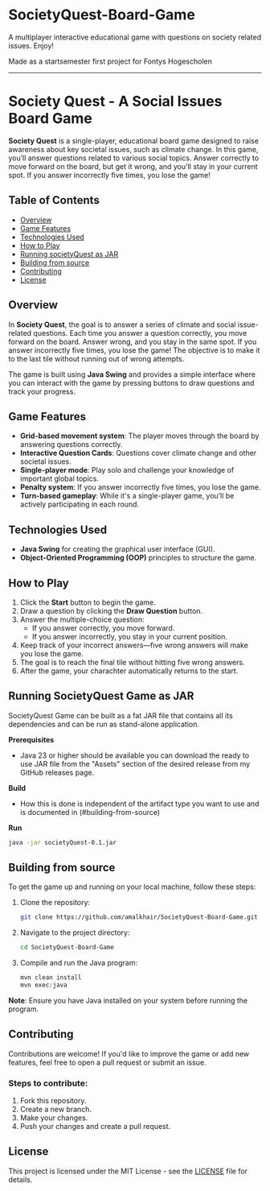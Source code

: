 # SocietyQuest-Board-Game

A multiplayer interactive educational game with questions on society related issues. Enjoy!

Made as a startsemester first project for Fontys Hogescholen

---

# Society Quest - A Social Issues Board Game

**Society Quest** is a single-player, educational board game designed to raise awareness about key societal issues, such as climate change. In this game, you’ll answer questions related to various social topics. Answer correctly to move forward on the board, but get it wrong, and you'll stay in your current spot. If you answer incorrectly five times, you lose the game!

## Table of Contents
- [Overview](#overview)
- [Game Features](#game-features)
- [Technologies Used](#technologies-used)
- [How to Play](#how-to-play)
- [Running societyQuest as JAR](#running-societyquest-game-as-jar)
- [Building from source](#building-from-source)
- [Contributing](#contributing)
- [License](#license)

## Overview
In **Society Quest**, the goal is to answer a series of climate and social issue-related questions. Each time you answer a question correctly, you move forward on the board. Answer wrong, and you stay in the same spot. If you answer incorrectly five times, you lose the game! The objective is to make it to the last tile without running out of wrong attempts.

The game is built using **Java Swing** and provides a simple interface where you can interact with the game by pressing buttons to draw questions and track your progress.

## Game Features
- **Grid-based movement system**: The player moves through the board by answering questions correctly.
- **Interactive Question Cards**: Questions cover climate change and other societal issues.
- **Single-player mode**: Play solo and challenge your knowledge of important global topics.
- **Penalty system**: If you answer incorrectly five times, you lose the game.
- **Turn-based gameplay**: While it's a single-player game, you’ll be actively participating in each round.

## Technologies Used
- **Java Swing** for creating the graphical user interface (GUI).
- **Object-Oriented Programming (OOP)** principles to structure the game.

## How to Play
1. Click the **Start** button to begin the game.
2. Draw a question by clicking the **Draw Question** button.
3. Answer the multiple-choice question:
   - If you answer correctly, you move forward.
   - If you answer incorrectly, you stay in your current position.
4. Keep track of your incorrect answers—five wrong answers will make you lose the game.
5. The goal is to reach the final tile without hitting five wrong answers.
6. After the game, your charachter automatically returns to the start.

## Running SocietyQuest Game as JAR

SocietyQuest Game can be built as a fat JAR file that contains all its dependencies and can be run as stand-alone application. 

**Prerequisites**
- Java 23 or higher should be available
you can download the ready to use JAR file from the "Assets" section of the desired release from my GitHub releases page.

**Build**
- How this is done is independent of the artifact type you want to use and is documented in (#building-from-source)

**Run**
 ```bash
java -jar societyQuest-0.1.jar
 ```
## Building from source

To get the game up and running on your local machine, follow these steps:

1. Clone the repository:
   ```bash
   git clone https://github.com/amalkhair/SocietyQuest-Board-Game.git
   ```
2. Navigate to the project directory:
   ```bash
   cd SocietyQuest-Board-Game
   ```
3. Compile and run the Java program:
   ```bash
   mvn clean install
   mvn exec:java
   ```

**Note**: Ensure you have Java installed on your system before running the program.

## Contributing
Contributions are welcome! If you'd like to improve the game or add new features, feel free to open a pull request or submit an issue.

### Steps to contribute:
1. Fork this repository.
2. Create a new branch.
3. Make your changes.
4. Push your changes and create a pull request.

## License
This project is licensed under the MIT License - see the [LICENSE](LICENSE) file for details.

